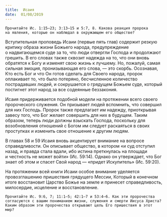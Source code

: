 ```yaml
---
title:  Исаия
date:  01/08/2019
---
```


`Прочитайте Ис. 1:15–23; 3:13–15 и 5:7, 8. Какова реакция пророка на явления, которые он наблюдал в окружающем его обществе?`

Вступительная проповедь Исаии (первые пять глав) содержит резкую критику образа жизни Божьего народа, предупреждение о надвигающемся суде за то, что люди отвергли Господа и продолжают грешить. В его словах также сквозит надежда на то, что они вновь обратятся к Богу и изменят свою жизнь к лучшему. Но, пожалуй, самая сильная эмоция, пронизывающая его слова, — это скорбь. Осознавая, Кто есть Бог и что Он готов сделать для Своего народа, пророк оплакивает то, что было потеряно, бесчисленное количество пострадавших людей, и сокрушается о грядущем Божьем суде, который постигнет этот народ за все содеянные беззакония.

Исаия придерживается подобной модели на протяжении всего своего пророческого служения. Он призывает людей вспомнить, что совершил для них Господь. Пророк также предлагает им надежду, приоткрывая завесу того, что Бог желает совершить для них в будущем. Таким образом, теперь люди должны взыскать Господа, поскольку для возобновления отношений с Богом им следует раскаяться в своих проступках и изменить свое отношение к другим людям.

В главах 58 и 59 Исаия вновь акцентирует внимание на вопросе справедливости. Он описывает общество, в котором «и суд отступил назад, и правда стала вдали, ибо истина преткнулась на площади и честность не может войти» (Ис. 59:14). Однако он утверждает, что Бог знает об этом и спасет Свой народ — «придет Искупитель» (Ис. 59:20).

На протяжении всей книги Исаии особое внимание уделяется провозглашению пришествия грядущего Мессии, Который в конечном итоге восстановит Царство Божье на земле и принесет справедливость, милосердие, исцеление и восстановление.

`Прочитайте Ис. 9:6, 7; 11:1–5; 42:1–7 и 53:4–6. Как эти пророчества согласуются с вашим пониманием жизни, служения и смерти Иисуса Христа? Каким образом эти пророчества открывают цель Его пришествия в этот мир?`